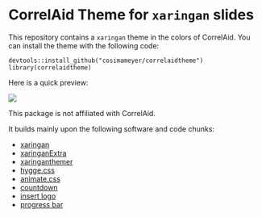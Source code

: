 # CorrelAid Theme for `xaringan` slides

This repository contains a `xaringan` theme in the colors of CorrelAid. You can install the theme with the following code:

```
devtools::install_github("cosimameyer/correlaidtheme")
library(correlaidtheme)
```

Here is a quick preview:

![](https://cosimameyer.rbind.io/media/correlaidtheme.gif)

This package is not affiliated with CorrelAid.

It builds mainly upon the following software and code chunks:
- [xaringan](https://github.com/yihui/xaringan)
- [xaringanExtra](https://github.com/gadenbuie/xaringanExtra)
- [xaringanthemer](https://github.com/gadenbuie/xaringanthemer)
- [hygge.css](https://yihui.org/en/2018/02/xaringan-hygge/)
- [animate.css](https://www.google.com/url?sa=t&rct=j&q=&esrc=s&source=web&cd=&cad=rja&uact=8&ved=2ahUKEwi2idHX8sPvAhVnAGMBHUqiA3AQFjAAegQIAxAD&url=https%3A%2F%2Fanimate.style%2F&usg=AOvVaw0qq0RGwJ5G-z7T4NErMa_J)
- [countdown](https://github.com/gadenbuie/countdown)
- [insert logo](https://www.garrickadenbuie.com/blog/xaringan-tip-logo-all-slides/)
- [progress bar](https://github.com/yihui/xaringan/issues/109)
